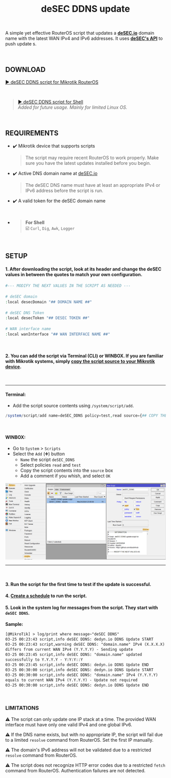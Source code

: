 <h1 align="center">deSEC DDNS update</h1>
<p align="center">
</p>

<BR>

A simple yet effective RouterOS script that updates a [**deSEC.io**](https://desec.io) domain name with the latest WAN IPv4 and IPv6 addresses. It uses [**deSEC's API**](https://desec.readthedocs.io/en/latest) to push update
s.

<BR>

## DOWNLOAD

[▶️ deSEC DDNS script for Mikrotik RouterOS](./mt_desec_ddns.rsc)

<BR>

> [▶️ deSEC DDNS script for Shell](./desec_ddns.sh) <br>
  > _Added for future usage. Mainly for limited Linux OS._

<BR>

## REQUIREMENTS

- ✔️ Mikrotik device that supports scripts <br>
  > The script may require recent RouterOS to work properly. Make sure you have the latest updates installed before you begin. <br>

- ✔️ Active DNS domain name at [deSEC.io](https://desec.io) <br>
  > The deSEC DNS name must have at least an appropriate IPv4 or IPv6 address before the script is run.

- ✔️ A valid token for the deSEC domain name

<BR>

- > **For Shell** <br>
☑️ `Curl`, `Dig`, `Awk`, `Logger`

<BR>

## SETUP

#### **1.** After downloading the script, look at its header and change the deSEC values in between the quotes to match your own configuration.

```php
#--- MODIFY THE NEXT VALUES IN THE SCRIPT AS NEEDED ---

# deSEC domain
:local desecDomain "## DOMAIN NAME ##"

# deSEC DNS Token
:local desecToken "## DESEC TOKEN ##"

# WAN interface name
:local wanInterface "## WAN INTERFACE NAME ##"
```

<BR>

#### **2.** You can add the script via Terminal (CLI) or WINBOX. If you are familiar with Mikrotik systems, simply [copy the script source to your Mikrotik device](https://help.mikrotik.com/docs/display/ROS/Scripting#Scripting-Scriptrepository).

<BR>

---

#### Terminal:

- Add the script source contents using `/system/script/add`.

```php
/system/script/add name=deSEC_DDNS policy=test,read source={## COPY THE CONTENTS INBETWEEN THESE BRACES ##}
```

<BR>

#### WINBOX:

- Go to `System` > `Scripts`
- Select the `Add` (➕) button
    - `Name` the script `deSEC_DDNS`
    - Select policies `read` and `test`
    - Copy the script contents into the `source` box
    - Add a comment if you whish, and select `OK`

![Add deSEC DDNS Script](./image/desec_ddns_winbox_script.png)

---

<BR>

#### **3.** Run the script for the first time to test if the update is successful.

#### **4.** [Create a schedule](https://help.mikrotik.com/docs/display/ROS/Scheduler) to run the script.

#### **5.** Look in the system log for messages from the script. They start with `deSEC DDNS`.

**Sample:**
```
[@MikroTik] > log/print where message~"deSEC DDNS"
03-25 00:23:43 script,info deSEC DDNS: dedyn.io DDNS Update START
03-25 00:23:43 script,warning deSEC DDNS: "domain.name" IPv4 (X.X.X.X) differs from current WAN IPv4 (Y.Y.Y.Y) - Sending update
03-25 00:23:45 script,info deSEC DDNS: "domain.name" updated successfully to Y.Y.Y.Y - Y:Y:Y::Y
03-25 00:23:45 script,info deSEC DDNS: dedyn.io DDNS Update END
03-25 00:30:00 script,info deSEC DDNS: dedyn.io DDNS Update START
03-25 00:30:00 script,info deSEC DDNS: "domain.name" IPv4 (Y.Y.Y.Y) equals to current WAN IPv4 (Y.Y.Y.Y) - Update not required
03-25 00:30:00 script,info deSEC DDNS: dedyn.io DDNS Update END
```

<BR>


### LIMITATIONS

⚠️ The script can only update one IP stack at a time. The provided WAN interface must have only one valid IPv4 and one global IPv6.

⚠️ If the DNS name exists, but with no appropriate IP, the script will fail due to a limited `resolve` command from RouterOS. Set the first IP manually.

⚠️ The domain's IPv6 address will not be validated due to a restricted `resolve` command from RouterOS.

⚠️ The script does not recognize HTTP error codes due to a restricted `fetch` command from RouterOS. Authentication failures are not detected.
